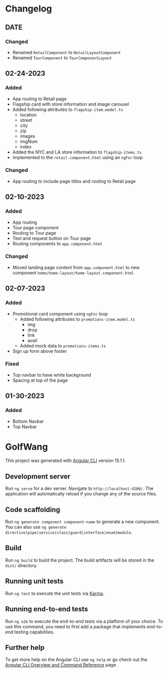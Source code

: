 # Changelog
## DATE
### Changed
- Renamed `RetailComponent` to `RetailLayoutComponent`
- Renamed `TourComponent` to `TourComponentLayout`

## 02-24-2023
### Added
- App routing to Retail page
- Flagship card with store information and image carousel
- Added following attributes to `flagship-item.model.ts`
  - location
  - street
  - city
  - zip
  - images
  - imgNum
  - index
- Added the NYC and LA store information to `flagship-items.ts`
- Implemented to the `retail.component.html` using an `ngFor` loop

### Changed
- App routing to include page titles and routing to Retail page

## 02-10-2023
### Added
- App routing
- Tour page component
- Routing to Tour page
- Text and request button on Tour page
- Routing components to `app.component.html`

### Changed
- Moved landing page content from `app.component.html` to new component `home/home-layout/home-layout.component.html`

## 02-07-2023
### Added
- Promotional card component using `ngFor` loop
  - Added following attributes to `promotions-item.model.ts`
    - img
    - drop
    - link
    - avail
  - Added mock data to `promotions-items.ts`
- Sign up form above footer

### Fixed
- Top navbar to have white background
- Spacing at top of the page

## 01-30-2023
### Added
- Bottom Navbar
- Top Navbar

# GolfWang

This project was generated with [Angular CLI](https://github.com/angular/angular-cli) version 15.1.1.

## Development server

Run `ng serve` for a dev server. Navigate to `http://localhost:4200/`. The application will automatically reload if you change any of the source files.

## Code scaffolding

Run `ng generate component component-name` to generate a new component. You can also use `ng generate directive|pipe|service|class|guard|interface|enum|module`.

## Build

Run `ng build` to build the project. The build artifacts will be stored in the `dist/` directory.

## Running unit tests

Run `ng test` to execute the unit tests via [Karma](https://karma-runner.github.io).

## Running end-to-end tests

Run `ng e2e` to execute the end-to-end tests via a platform of your choice. To use this command, you need to first add a package that implements end-to-end testing capabilities.

## Further help

To get more help on the Angular CLI use `ng help` or go check out the [Angular CLI Overview and Command Reference](https://angular.io/cli) page.
